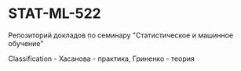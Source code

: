 # STAT-ML-522
Репозиторий докладов по семинару "Статистическое и машинное обучение"

Classification - Хасанова - практика, Гриненко - теория

